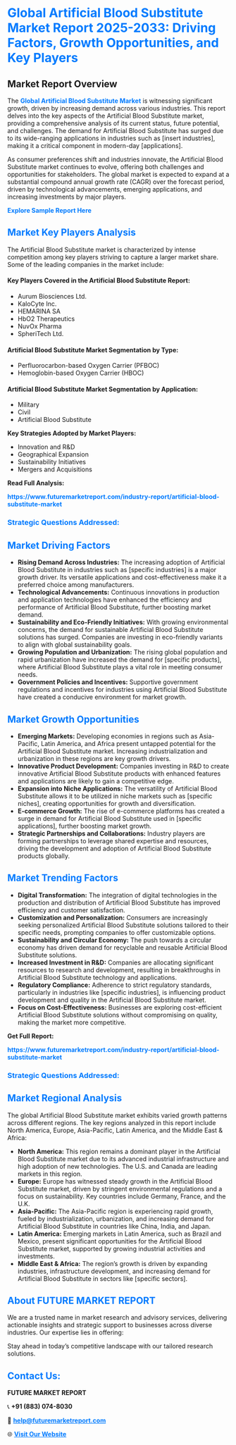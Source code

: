 <h1 style="color: #007BFF;">Global Artificial Blood Substitute Market Report 2025-2033: Driving Factors, Growth Opportunities, and Key Players</h1>

<section id="overview">
<h2>Market Report Overview</h2>
<p>The <a href="https://www.futuremarketreport.com/industry-report/artificial-blood-substitute-market" style="color: #007BFF; text-decoration: none;"><strong>Global Artificial Blood Substitute Market</strong></a> is witnessing significant growth, driven by increasing demand across various industries. This report delves into the key aspects of the Artificial Blood Substitute market, providing a comprehensive analysis of its current status, future potential, and challenges. The demand for Artificial Blood Substitute has surged due to its wide-ranging applications in industries such as [insert industries], making it a critical component in modern-day [applications].</p>
<p>As consumer preferences shift and industries innovate, the Artificial Blood Substitute market continues to evolve, offering both challenges and opportunities for stakeholders. The global market is expected to expand at a substantial compound annual growth rate (CAGR) over the forecast period, driven by technological advancements, emerging applications, and increasing investments by major players.</p>
</section>

<section id="overview">
<p><a href="https://www.futuremarketreport.com/request-sample/reportId=121997" style="color: #007BFF; text-decoration: none;"><strong>Explore Sample Report Here</strong></a></p>
</section>

<section id="key-players">
<h2 style="color: #007BFF;">Market Key Players Analysis</h2>
<p>The Artificial Blood Substitute market is characterized by intense competition among key players striving to capture a larger market share. Some of the leading companies in the market include:</p>
<h4>Key Players Covered in the Artificial Blood Substitute Report:</h4>
<ul><li>Aurum Biosciences Ltd.</li><li>KaloCyte Inc.</li><li>HEMARINA SA</li><li>HbO2 Therapeutics</li><li>NuvOx Pharma</li><li>SpheriTech Ltd.</li></ul>
<h4>Artificial Blood Substitute Market Segmentation by Type:</h4>
<ul><li>Perfluorocarbon-based Oxygen Carrier (PFBOC)</li><li>Hemoglobin-based Oxygen Carrier (HBOC)</li></ul>

<h4>Artificial Blood Substitute Market Segmentation by Application:</h4>
<ul><li>Military</li><li>Civil</li><li>Artificial Blood Substitute</li></ul>
<p><strong>Key Strategies Adopted by Market Players:</strong></p>
<ul>
<li>Innovation and R&D</li>
<li>Geographical Expansion</li>
<li>Sustainability Initiatives</li>
<li>Mergers and Acquisitions</li>
</ul>
</section>

<section>
<p><strong>Read Full Analysis: </strong></p><a href="https://www.futuremarketreport.com/industry-report/artificial-blood-substitute-market" style="color: #007BFF; text-decoration: none;"><strong>https://www.futuremarketreport.com/industry-report/artificial-blood-substitute-market</strong></a>
<h3 style="color: #007BFF;">Strategic Questions Addressed:</h3>
</section>

<section id="driving-factors">
<h2 style="color: #007BFF;">Market Driving Factors</h2>
<ul>
<li><strong>Rising Demand Across Industries:</strong> The increasing adoption of Artificial Blood Substitute in industries such as [specific industries] is a major growth driver. Its versatile applications and cost-effectiveness make it a preferred choice among manufacturers.</li>
<li><strong>Technological Advancements:</strong> Continuous innovations in production and application technologies have enhanced the efficiency and performance of Artificial Blood Substitute, further boosting market demand.</li>
<li><strong>Sustainability and Eco-Friendly Initiatives:</strong> With growing environmental concerns, the demand for sustainable Artificial Blood Substitute solutions has surged. Companies are investing in eco-friendly variants to align with global sustainability goals.</li>
<li><strong>Growing Population and Urbanization:</strong> The rising global population and rapid urbanization have increased the demand for [specific products], where Artificial Blood Substitute plays a vital role in meeting consumer needs.</li>
<li><strong>Government Policies and Incentives:</strong> Supportive government regulations and incentives for industries using Artificial Blood Substitute have created a conducive environment for market growth.</li>
</ul>
</section>

<section id="growth-opportunities">
<h2 style="color: #007BFF;">Market Growth Opportunities</h2>
<ul>
<li><strong>Emerging Markets:</strong> Developing economies in regions such as Asia-Pacific, Latin America, and Africa present untapped potential for the Artificial Blood Substitute market. Increasing industrialization and urbanization in these regions are key growth drivers.</li>
<li><strong>Innovative Product Development:</strong> Companies investing in R&D to create innovative Artificial Blood Substitute products with enhanced features and applications are likely to gain a competitive edge.</li>
<li><strong>Expansion into Niche Applications:</strong> The versatility of Artificial Blood Substitute allows it to be utilized in niche markets such as [specific niches], creating opportunities for growth and diversification.</li>
<li><strong>E-commerce Growth:</strong> The rise of e-commerce platforms has created a surge in demand for Artificial Blood Substitute used in [specific applications], further boosting market growth.</li>
<li><strong>Strategic Partnerships and Collaborations:</strong> Industry players are forming partnerships to leverage shared expertise and resources, driving the development and adoption of Artificial Blood Substitute products globally.</li>
</ul>
</section>

<section id="trending-factors">
<h2 style="color: #007BFF;">Market Trending Factors</h2>
<ul>
<li><strong>Digital Transformation:</strong> The integration of digital technologies in the production and distribution of Artificial Blood Substitute has improved efficiency and customer satisfaction.</li>
<li><strong>Customization and Personalization:</strong> Consumers are increasingly seeking personalized Artificial Blood Substitute solutions tailored to their specific needs, prompting companies to offer customizable options.</li>
<li><strong>Sustainability and Circular Economy:</strong> The push towards a circular economy has driven demand for recyclable and reusable Artificial Blood Substitute solutions.</li>
<li><strong>Increased Investment in R&D:</strong> Companies are allocating significant resources to research and development, resulting in breakthroughs in Artificial Blood Substitute technology and applications.</li>
<li><strong>Regulatory Compliance:</strong> Adherence to strict regulatory standards, particularly in industries like [specific industries], is influencing product development and quality in the Artificial Blood Substitute market.</li>
<li><strong>Focus on Cost-Effectiveness:</strong> Businesses are exploring cost-efficient Artificial Blood Substitute solutions without compromising on quality, making the market more competitive.</li>
</ul>
</section>

<section>
<p><strong>Get Full Report: </strong></p><a href="https://www.futuremarketreport.com/industry-report/artificial-blood-substitute-market" style="color: #007BFF; text-decoration: none;"><strong>https://www.futuremarketreport.com/industry-report/artificial-blood-substitute-market</strong></a>
<h3 style="color: #007BFF;">Strategic Questions Addressed:</h3>
</section>


<section id="regional-analysis">
<h2 style="color: #007BFF;">Market Regional Analysis</h2>
<p>The global Artificial Blood Substitute market exhibits varied growth patterns across different regions. The key regions analyzed in this report include North America, Europe, Asia-Pacific, Latin America, and the Middle East & Africa:</p>
<ul>
<li><strong>North America:</strong> This region remains a dominant player in the Artificial Blood Substitute market due to its advanced industrial infrastructure and high adoption of new technologies. The U.S. and Canada are leading markets in this region.</li>
<li><strong>Europe:</strong> Europe has witnessed steady growth in the Artificial Blood Substitute market, driven by stringent environmental regulations and a focus on sustainability. Key countries include Germany, France, and the U.K.</li>
<li><strong>Asia-Pacific:</strong> The Asia-Pacific region is experiencing rapid growth, fueled by industrialization, urbanization, and increasing demand for Artificial Blood Substitute in countries like China, India, and Japan.</li>
<li><strong>Latin America:</strong> Emerging markets in Latin America, such as Brazil and Mexico, present significant opportunities for the Artificial Blood Substitute market, supported by growing industrial activities and investments.</li>
<li><strong>Middle East & Africa:</strong> The region’s growth is driven by expanding industries, infrastructure development, and increasing demand for Artificial Blood Substitute in sectors like [specific sectors].</li>
</ul>
</section>

<footer>
<h2 style="color: #007BFF;">About FUTURE MARKET REPORT</h2>
<p>We are a trusted name in market research and advisory services, delivering actionable insights and strategic support to businesses across diverse industries. Our expertise lies in offering:</p>

<p>Stay ahead in today’s competitive landscape with our tailored research solutions.</p>

<h2 style="color: #007BFF;">Contact Us:</h2>
<p><strong>FUTURE MARKET REPORT</strong></p>
<p>📞 <strong>+91 (883) 074-8030</strong></p>
<p>📧 <strong><a href="mailto:help@futuremarketreport.com" style="color: #007BFF;">help@futuremarketreport.com</a></strong></p>
<p>🌐 <strong><a href="https://www.futuremarketreport.com/" style="color: #007BFF;">Visit Our Website</a></strong></p>
</footer>